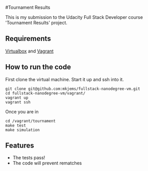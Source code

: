 
#Tournament Results

This is my submission to the Udacity Full Stack Developer course 'Tournament Results' project.

## Requirements

[Virtualbox](https://www.virtualbox.org/) and [Vagrant](http://vagrantup.com/)

## How to run the code

First clone the virtual machine. Start it up and ssh into it.

	git clone git@github.com:mkjems/fullstack-nanodegree-vm.git
	cd fullstack-nanodegree-vm/vagrant/
	vagrant up
	vagrant ssh

Once you are in

	cd /vagrant/tournament
	make test
	make simulation

## Features

 - The tests pass!
 - The code will prevent rematches

